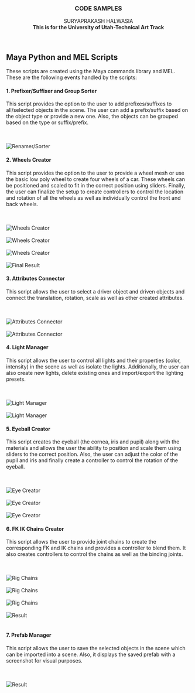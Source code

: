 <a name="readme-top"></a>


<!-- PROJECT LOGO -->
<br />

<h3 align="center">CODE SAMPLES</h3>

  <p align="center">
    SURYAPRAKASH HALWASIA
    <br />
    <strong>This is for the University of Utah-Technical Art Track</strong>
    <br />
    </p>



<br />



<!-- MAYA PYTHON AND MEL SCRIPTS -->
## Maya Python and MEL Scripts

These scripts are created using the Maya commands library and MEL. These are the following
events handled by the scripts:

#### 1. Prefixer/Suffixer and Group Sorter

This script provides the option to the user to add prefixes/suffixes to all/selected objects in the scene.
The user can add a prefix/suffix based on the object type or provide a new one. Also, 
the objects can be grouped based on the type or suffix/prefix.

<br />
 <br />

<img src="readme-images/RenamerSorter.jpg" alt="Renamer/Sorter" >

<br />

#### 2. Wheels Creator
This script provides the option to the user to provide a wheel mesh or use the basic low poly 
wheel to create four wheels of a car. These wheels can be positioned and scaled to fit
in the correct position using sliders. Finally, the user can finalize the setup to create controllers
to control the location and rotation of all the wheels as well as individually control the front and back wheels.

<br />
 <br />

<img src="readme-images/wheelsCreator.jpg" alt="Wheels Creator" >

<br />
 <br />

<img src="readme-images/wheelsCreator1.jpg" alt="Wheels Creator" >

<br />
 <br />

<img src="readme-images/wheelsCreator2.jpg" alt="Wheels Creator" >

<br />
 <br />

<img src="readme-images/wheelsCreator3.jpg" alt="Final Result" >

<br />

#### 3. Attributes Connector

This script allows the user to select a driver object and driven objects and connect the translation,
rotation, scale as well as other created attributes.

<br />
 <br />

<img src="readme-images/AttributesConnector.jpg" alt="Attributes Connector" >

<br />
 <br />

<img src="readme-images/AttributesConnector1.jpg" alt="Attributes Connector" >

<br />

#### 4. Light Manager
This script allows the user to control all lights and their properties (color, intensity) in the scene as well as isolate the lights. 
Additionally, the user can also create new lights, delete existing ones and import/export the lighting
presets.

<br />
 <br />

<img src="readme-images/light.jpg" alt="Light Manager" >

<br />
 <br />

<img src="readme-images/light1.jpg" alt="Light Manager" >

<br />

#### 5. Eyeball Creator
This script creates the eyeball (the cornea, iris and pupil) along with the materials and
allows the user the ability to position and scale them using sliders to the correct position. Also,
the user can adjust the color of the pupil and iris and finally create a controller to control
the rotation of the eyeball.

<br />
 <br />

<img src="readme-images/EyeCreator3.jpg" alt="Eye Creator" >

<br />
 <br />

<img src="readme-images/EyeCreator1.jpg" alt="Eye Creator" >

<br />
 <br />

<img src="readme-images/EyeCreator2.jpg" alt="Eye Creator" >
<br />

#### 6. FK IK Chains Creator
This script allows the user to provide joint chains to create the corresponding FK and IK chains
and provides a controller to blend them. It also creates controllers to control the chains as well
as the binding joints.

<br />
 <br />

<img src="readme-images/RigChains.jpg" alt="Rig Chains" >

<br />
 <br />

<img src="readme-images/RigChains2.jpg" alt="Rig Chains" >

<br />
 <br />

<img src="readme-images/RigChains0.jpg" alt="Rig Chains" >

<br />
 <br />

<img src="readme-images/RigChains1.jpg" alt="Result" >
<br />
<br />

#### 7. Prefab Manager
This script allows the user to save the selected objects in the scene which can be imported into a scene.
Also, it displays the saved prefab with a screenshot for visual purposes.

<br />
 <br />

<img src="readme-images/PrefabManager.jpg" alt="Result" >
<br />

